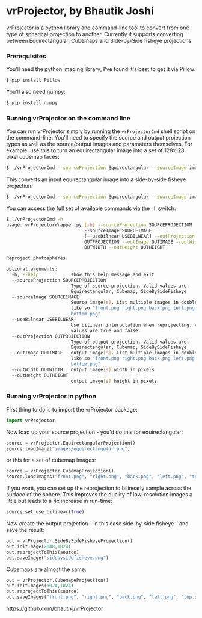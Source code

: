 # vrProjector, by Bhautik Joshi

vrProjector is a python library and command-line tool to convert from one type of spherical projection to another. Currently it supports converting between Equirectangular, Cubemaps and Side-by-Side fisheye projections.

### Prerequisites

You'll need the python imaging library; I've found it's best to get it via Pillow:

```sh
$ pip install Pillow
```

You'll also need numpy:

```sh
$ pip install numpy
```

### Running vrProjector on the command line

You can run vrProjector simply by running the ```vrProjectorCmd``` shell script on the command-line. You'll need to specify the source and output projection types as well as the source/output images and paramaters themselves. For example, use this to turn an equirectangular image into a set of 128x128 pixel cubemap faces:

```sh
$ ./vrProjectorCmd --sourceProjection Equirectangular --sourceImage images/equirectangular.png --sourceProjection Equirectangular --outProjection CubeMap --outImage "front.png right.png back.png left.png top.png bottom.png" --outWidth 128 --outHeight 128
```

This converts an input equirectangular image into a side-by-side fisheye projection:

```sh
$ ./vrProjectorCmd --sourceProjection Equirectangular --sourceImage images/equirectangular.png --sourceProjection Equirectangular --outProjection SideBySideFisheye --outImage foo.png --outWidth 256 --outHeight 128
```

You can access the full set of available commands via the ```-h``` switch:

```sh
$ ./vrProjectorCmd -h
usage: vrProjectorWrapper.py [-h] --sourceProjection SOURCEPROJECTION
                             --sourceImage SOURCEIMAGE
                             [--useBilnear USEBILNEAR] --outProjection
                             OUTPROJECTION --outImage OUTIMAGE --outWidth
                             OUTWIDTH --outHeight OUTHEIGHT

Reproject photospheres

optional arguments:
  -h, --help            show this help message and exit
  --sourceProjection SOURCEPROJECTION
                        Type of source projection. Valid values are:
                        Equirectangular, Cubemap, SideBySideFisheye
  --sourceImage SOURCEIMAGE
                        Source image[s]. List multiple images in double quotes
                        like so "front.png right.png back.png left.png top.png
                        bottom.png"
  --useBilnear USEBILNEAR
                        Use bilinear interpolation when reprojecting. Valid
                        values are true and false.
  --outProjection OUTPROJECTION
                        Type of output projection. Valid values are:
                        Equirectangular, Cubemap, SideBySideFisheye
  --outImage OUTIMAGE   output image[s]. List multiple images in double quotes
                        like so "front.png right.png back.png left.png top.png
                        bottom.png"
  --outWidth OUTWIDTH   output image[s] width in pixels
  --outHeight OUTHEIGHT
                        output image[s] height in pixels
```

### Running vrProjector in python

First thing to do is to import the vrProjector package:

```python
import vrProjector
```

Now load up your source projection - you'd do this for equirectangular:

```python
source = vrProjector.EquirectangularProjection()
source.loadImage("images/equirectangular.png")
```

or this for a set of cubemap images:

```python
source = vrProjector.CubemapProjection()
source.loadImages("front.png", "right.png", "back.png", "left.png", "top.png", "bottom.png")
```

If you want, you can set up the reprojection to bilinearly sample across the surface of the sphere. This improves the quality of low-resolution images a little but leads to a 4x increase in run-time:

```python
source.set_use_bilinear(True)
```

Now create the output projection - in this case side-by-side fisheye - and save the result:

```python
out = vrProjector.SideBySideFisheyeProjection()
out.initImage(2048,1024)
out.reprojectToThis(source)
out.saveImage("sidebysidefisheye.png")
```

Cubemaps are almost the same:

```python
out = vrProjector.CubemapeProjection()
out.initImages(1024,1024)
out.reprojectToThis(source)
out.saveImages("front.png", "right.png", "back.png", "left.png", "top.png", "bottom.png")
```

https://github.com/bhautikj/vrProjector
